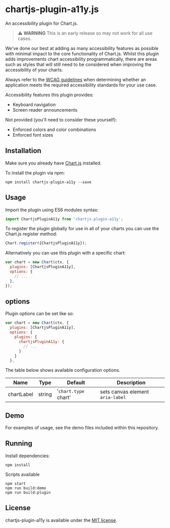 # chartjs-plugin-a11y.js

An accessibility plugin for Chart.js.

> :warning: **WARNING** This is an early release so may not work for all use cases.

We've done our best at adding as many accessibility features as possible with minimal impact to the core functionality of Chart.js. Whilst this plugin adds improvements chart accessibility programmatically, there are areas such as styles that will still need to be considered when improving the accessibility of your charts.

Always refer to the [WCAG guidelines](https://www.w3.org/WAI/standards-guidelines/wcag/) when determining whether an application meets the required accessibility standards for your use case.

Accessibility features this plugin provides:

- Keyboard navigation
- Screen reader announcements

Not provided (you'll need to consider these yourself):

- Enforced colors and color combinations
- Enforced font sizes

## Installation

Make sure you already have [Chart.js](https://www.chartjs.org/) installed.

To install the plugin via npm:

`npm install chartjs-plugin-a11y --save`

## Usage

Import the plugin using ES6 modules syntax:

```javascript
import ChartjsPluginA11y from 'chartjs-plugin-a11y';
```

To register the plugin globally for use in all of your charts you can use the Chart.js register method:

```javascript
Chart.register({ChartjsPluginA11y});
```

Alternatively you can use this plugin with a specific chart:

```javascript
var chart = new Chart(ctx, {
  plugins: [ChartjsPluginA11y],
  options: {
    // ...
  },
});
```

## options

Plugin options can be set like so:

```javascript
var chart = new Chart(ctx, {
  plugins: [ChartjsPluginA11y],
  options: {
    plugins: {
      chartjsPluginA11y: {
        // ...
      }
    }
  },
```

The table below shows available configuration options.

| Name       | Type   | Default              | Description                      |
| ---------- | ------ | -------------------- | -------------------------------- |
| chartLabel | string | '`chart.type` chart' | sets canvas element `aria-label` |

## Demo

For examples of usage, see the demo files included within this repository.

## Running

Install dependencies:

```
npm install
```

Scripts available

```
npm start
npm run build:demo
npm run build:plugin
```

## License

chartjs-plugin-a11y is available under the [MIT license](https://opensource.org/licenses/MIT).
